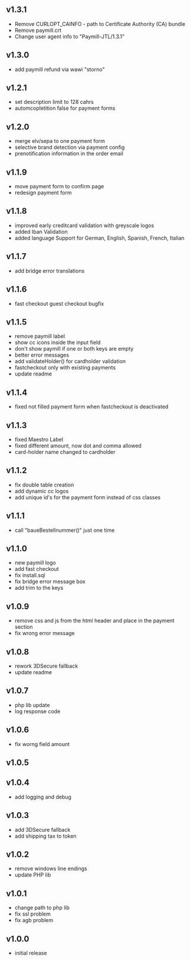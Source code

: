 ## v1.3.1
* Remove CURLOPT_CAINFO - path to Certificate Authority (CA) bundle
* Remove paymill.crt
* Change user agent info to "Paymill-JTL/1.3.1"

## v1.3.0
 * add paymill refund via wawi "storno"

## v1.2.1
 * set description limit to 128 cahrs
 * automcopletition false for payment forms

## v1.2.0
 * merge elv/sepa to one payment form
 * selective brand detection via payment config
 * prenotification information in the order email

## v1.1.9
 * move payment form to confirm page
 * redesign payment form

## v1.1.8
 * improved early creditcard validation with greyscale logos
 * added Iban Validation
 * added language Support for German, English, Spanish, French, Italian

## v1.1.7
 * add bridge error translations

## v1.1.6
 * fast checkout guest checkout bugfix

## v1.1.5
 * remove paymill label
 * show cc icons inside the input field
 * don't show paymill if one or both keys are empty
 * better error messages
 * add validateHolder() for cardholder validation
 * fastcheckout only with existing payments
 * update readme

## v1.1.4
 * fixed not filled payment form when fastcheckout is deactivated

## v1.1.3
 * fixed Maestro Label
 * fixed different amount, now dot and comma allowed
 * card-holder name changed to cardholder

## v1.1.2
 * fix double table creation
 * add dynamic cc logos
 * add unique id's for the payment form instead of css classes

## v1.1.1
 * call "baueBestellnummer()" just one time

## v1.1.0
 * new paymill logo
 * add fast checkout
 * fix install.sql
 * fix bridge error message box
 * add trim to the keys

## v1.0.9
 * remove css and js from the html header and place in the payment section
 * fix wrong error message

## v1.0.8
 * rework 3DSecure fallback
 * update readme

## v1.0.7
 * php lib update
 * log response code

## v1.0.6
 * fix worng field amount

## v1.0.5

## v1.0.4
 * add logging and debug

## v1.0.3
 *  add 3DSecure fallback
 *  add shipping tax to token

## v1.0.2
 * remove windows line endings
 * update PHP lib

## v1.0.1
 * change path to php lib
 * fix ssl problem
 * fix agb problem

## v1.0.0
 * initial release
